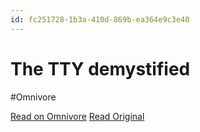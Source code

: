 ```yaml
---
id: fc251728-1b3a-410d-869b-ea364e9c3e40
---
```


# The TTY demystified
#Omnivore

[Read on Omnivore](https://omnivore.app/me/the-tty-demystified-1888cf2c5fc)
[Read Original](http://www.linusakesson.net/programming/tty)

